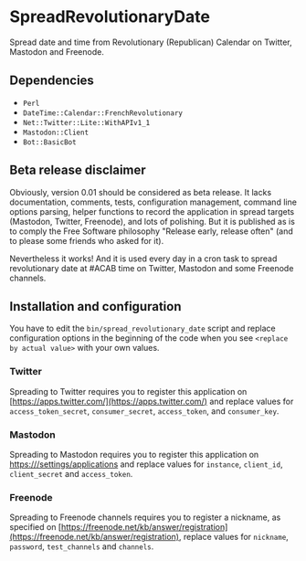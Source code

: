 # SpreadRevolutionaryDate

Spread date and time from Revolutionary (Republican) Calendar on Twitter, Mastodon and Freenode.

## Dependencies

* `Perl`
* `DateTime::Calendar::FrenchRevolutionary`
* `Net::Twitter::Lite::WithAPIv1_1`
* `Mastodon::Client`
* `Bot::BasicBot`

## Beta release disclaimer

Obviously, version 0.01 should be considered as beta release. It lacks documentation, comments, tests, configuration management, command line options parsing, helper functions to record the application in spread targets (Mastodon, Twitter, Freenode), and lots of polishing. But it is published as is to comply the Free Software philosophy "Release early, release often" (and to please some friends who asked for it).

Nevertheless it works! And it is used every day in a cron task to spread revolutionary date at #ACAB time on Twitter, Mastodon and some Freenode channels.

## Installation and configuration

You have to edit the `bin/spread_revolutionary_date` script and replace configuration options in the beginning of the code when you see `<replace by actual value>` with your own values.

### Twitter

Spreading to Twitter requires you to register this application on [https://apps.twitter.com/](https://apps.twitter.com/) and replace values for `access_token_secret`, `consumer_secret`, `access_token`, and `consumer_key`.

### Mastodon

Spreading to Mastodon requires you to register this application on [https://<your mastodon instance>/settings/applications](https://mstdn.fr/settings/applications) and replace values for `instance`, `client_id`, `client_secret` and `access_token`.

### Freenode

Spreading to Freenode channels requires you to register a nickname, as specified on [https://freenode.net/kb/answer/registration](https://freenode.net/kb/answer/registration), replace values for `nickname`, `password`, `test_channels` and `channels`.
